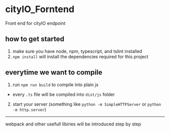 # cityIO_Forntend
Front end for cityIO endpoint 

## how to get started
1. make sure you have node, npm, typescript, and tslint installed
2. ```npm install``` will install the dependencies required  for this project

## everytime we want to  compile
1. run ```npm run build``` to compile into plain js
  - every ```.ts``` file will be compiled into ```dist/js``` folder
2. start your server (something like ```python -m SimpleHTTPServer``` or ```python -m http.server```)

---

webpack and other usefull libiries will be introduced step by step


